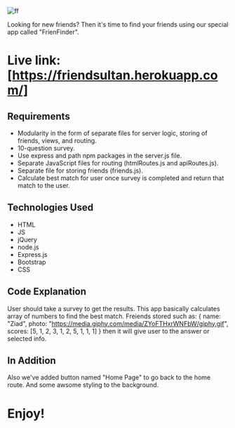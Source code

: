 ![ff](https://user-images.githubusercontent.com/52087686/66705479-c3078e00-ecec-11e9-94bb-a7b044694470.jpeg)


Looking for new friends? Then it's time to find your friends using our special app called "FrienFinder".

# Live link: [https://friendsultan.herokuapp.com/]
## Requirements

* Modularity in the form of separate files for server logic, storing of friends, views, and routing.
* 10-question survey.
* Use express and path npm packages in the server.js file.
* Separate JavaScript files for routing (htmlRoutes.js and apiRoutes.js).
* Separate file for storing friends (friends.js).
* Calculate best match for user once survey is completed and return that match to the user.


## Technologies Used

* HTML
* JS
* jQuery
* node.js
* Express.js
* Bootstrap
* CSS

## Code Explanation

User should take a survey to get the results.
This app basically calculates array of numbers to find the best match.
Freiends stored such as:
{
	name: "Ziad",
	photo: "https://media.giphy.com/media/ZYoFTHxrWNFbW/giphy.gif",
	scores: [5, 1, 2, 3, 1, 2, 5, 1, 1, 1]
}
then it will give user to the answer or selected info.

## In Addition

Also we've added button named "Home Page" to go back to the home route.
And some awsome styling to the background.

# Enjoy!
